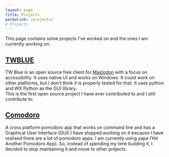 ```yaml
---
layout: page
title: Projects
permalink: /projects/
# Projects  
---
```


This page contains some projects I've worked on and the ones I am currently working on.  
## [TWBLUE](https://github.com/MCV-Software/TWBlue)  
TW Blue is an open source free client for [Mastodon](https://mastodon.social) with a focus on accessibility. It uses native UI and works on Windows. It could work on other platforms, but I don't think it is properly tested for that. It uses python and WX Python as the GUI library.  
This is the first open source project I have ever contributed to and I still contribute to.  

## [Comodoro](https://github.com/arfs6/comodoro)  
A cross platform pomodoro app that works on command line and has a Graphical User Interface (GUI).I have stopped working on it because I have realised there are a lot of pomodoro apps. I am currently using yapa (Yet Another Pomodoro App). So, instead of spending my time building it, I decided to stop maintaining it and move to other projects.
